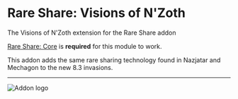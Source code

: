 # Rare Share: Visions of N'Zoth
 The Visions of N'Zoth extension for the Rare Share addon
 
[Rare Share: Core](https://www.curseforge.com/wow/addons/rare-share) is **required** for this module to work.

This addon adds the same rare sharing technology found in Nazjatar and Mechagon to the new 8.3 invasions.

----

![Addon logo](https://user-images.githubusercontent.com/1778222/72495610-cb3fff80-37ec-11ea-930b-33720d847b99.png)
